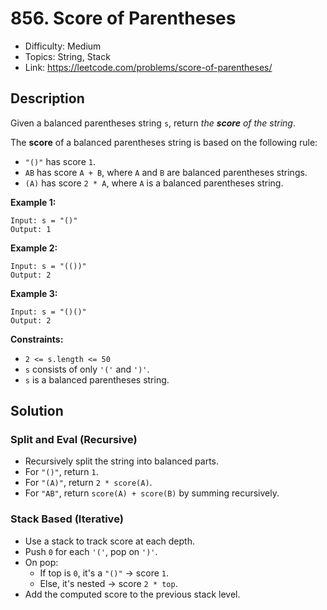# 856. Score of Parentheses

- Difficulty: Medium
- Topics: String, Stack
- Link: https://leetcode.com/problems/score-of-parentheses/

## Description

Given a balanced parentheses string `s`, return _the **score** of the string_.

The **score** of a balanced parentheses string is based on the following rule:

- `"()"` has score `1`.
- `AB` has score `A + B`, where `A` and `B` are balanced parentheses strings.
- `(A)` has score `2 * A`, where `A` is a balanced parentheses string.

**Example 1:**

```
Input: s = "()"
Output: 1
```

**Example 2:**

```
Input: s = "(())"
Output: 2
```

**Example 3:**

```
Input: s = "()()"
Output: 2
```

**Constraints:**

- `2 <= s.length <= 50`
- `s` consists of only `'('` and `')'`.
- `s` is a balanced parentheses string.

## Solution

### Split and Eval (Recursive)

- Recursively split the string into balanced parts.
- For `"()"`, return `1`.
- For `"(A)"`, return `2 * score(A)`.
- For `"AB"`, return `score(A) + score(B)` by summing recursively.

### Stack Based (Iterative)

- Use a stack to track score at each depth.
- Push `0` for each `'('`, pop on `')'`.
- On pop:
  - If top is `0`, it's a `"()"` -> score `1`.
  - Else, it's nested -> score `2 * top`.
- Add the computed score to the previous stack level.

